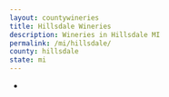 ```yaml
---
layout: countywineries
title: Hillsdale Wineries
description: Wineries in Hillsdale MI
permalink: /mi/hillsdale/
county: hillsdale
state: mi
---
```

-

